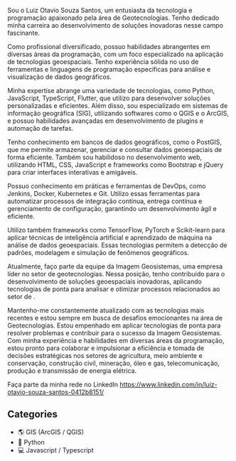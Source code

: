 Sou o Luiz Otavio Souza Santos, um entusiasta da tecnologia e programação apaixonado pela área de Geotecnologias. Tenho dedicado minha carreira ao desenvolvimento de soluções inovadoras nesse campo fascinante.

Como profissional diversificado, possuo habilidades abrangentes em diversas áreas da programação, com um foco especializado na aplicação de tecnologias geoespaciais. Tenho experiência sólida no uso de ferramentas e linguagens de programação específicas para análise e visualização de dados geográficos.

Minha expertise abrange uma variedade de tecnologias, como Python, JavaScript, TypeScript, Flutter, que utilizo para desenvolver soluções personalizadas e eficientes. Além disso, sou especializado em sistemas de informação geográfica (SIG), utilizando softwares como o QGIS e o ArcGIS, e possuo habilidades avançadas em desenvolvimento de plugins e automação de tarefas.

Tenho conhecimento em bancos de dados geográficos, como o PostGIS, que me permite armazenar, gerenciar e consultar dados geoespaciais de forma eficiente. Também sou habilidoso no desenvolvimento web, utilizando HTML, CSS, JavaScript e frameworks como Bootstrap e jQuery para criar interfaces interativas e amigáveis.

Possuo conhecimento em práticas e ferramentas de DevOps, como Jenkins, Docker, Kubernetes e Git. Utilizo essas ferramentas para automatizar processos de integração contínua, entrega contínua e gerenciamento de configuração, garantindo um desenvolvimento ágil e eficiente.

Utilizo também frameworks como TensorFlow, PyTorch e Scikit-learn para aplicar técnicas de inteligência artificial e aprendizado de máquina na análise de dados geoespaciais. Essas tecnologias permitem a detecção de padrões, modelagem e simulação de fenômenos geográficos.

Atualmente, faço parte da equipe da Imagem Geosistemas, uma empresa líder no setor de geotecnologias. Nessa posição, tenho contribuído para o desenvolvimento de soluções geoespaciais inovadoras, aplicando tecnologias de ponta para analisar e otimizar processos relacionados ao setor de .

Mantenho-me constantemente atualizado com as tecnologias mais recentes e estou sempre em busca de desafios emocionantes na área de Geotecnologias. Estou empenhado em aplicar tecnologias de ponta para resolver problemas e contribuir para o sucesso da Imagem Geosistemas. Com minha experiência e habilidades em diversas áreas da programação, estou pronto para colaborar e impulsionar a eficiência e tomada de decisões estratégicas nos setores de agricultura, meio ambiente e conservação, construção civil, mineração, óleo e gas, telecomunicação, produção e transmissão de energia elétrica.

Faça parte da minha rede no LinkedIn
https://www.linkedin.com/in/luiz-otavio-souza-santos-0412b8151/

## Categories
- 🌎 GIS (ArcGIS / QGIS)
- 🐍 Python
- 💻 Javascript / Typescript





<!--
<h1>Luiz Otavio Souza Santos</h1>
**lotavio99/lotavio99** is a ✨ _special_ ✨ repository because its `README.md` (this file) appears on your GitHub profile.

Here are some ideas to get you started:

- 🔭 I’m currently working on ...
- 🌱 I’m currently learning ...
- 👯 I’m looking to collaborate on ...
- 🤔 I’m looking for help with ...
- 💬 Ask me about ...
- 📫 How to reach me: ...
- 😄 Pronouns: ...
- ⚡ Fun fact: ...
-->
